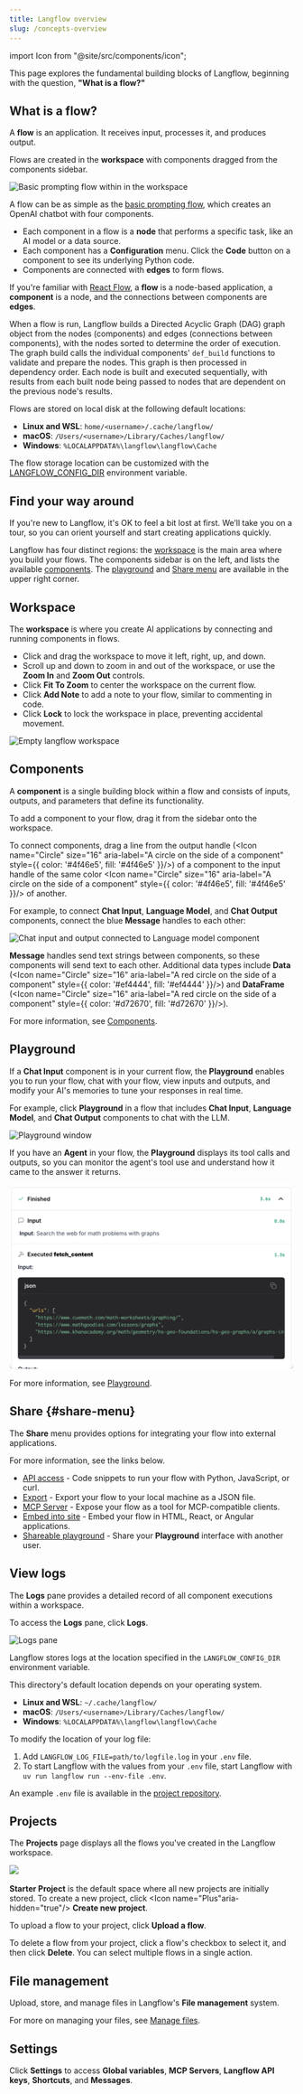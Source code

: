```yaml
---
title: Langflow overview
slug: /concepts-overview
---
```


import Icon from "@site/src/components/icon";

This page explores the fundamental building blocks of Langflow, beginning with the question, **"What is a flow?"**

## What is a flow?

A **flow** is an application. It receives input, processes it, and produces output.

Flows are created in the **workspace** with components dragged from the components sidebar.

![Basic prompting flow within in the workspace](/img/workspace-basic-prompting.png)

A flow can be as simple as the [basic prompting flow](/get-started-quickstart), which creates an OpenAI chatbot with four components.

- Each component in a flow is a **node** that performs a specific task, like an AI model or a data source.
- Each component has a **Configuration** menu. Click the <Icon name="Code" aria-hidden="true"/> **Code** button on a component to see its underlying Python code.
- Components are connected with **edges** to form flows.

If you're familiar with [React Flow](https://reactflow.dev/learn), a **flow** is a node-based application, a **component** is a node, and the connections between components are **edges**.

When a flow is run, Langflow builds a Directed Acyclic Graph (DAG) graph object from the nodes (components) and edges (connections between components), with the nodes sorted to determine the order of execution. The graph build calls the individual components' `def_build` functions to validate and prepare the nodes. This graph is then processed in dependency order. Each node is built and executed sequentially, with results from each built node being passed to nodes that are dependent on the previous node's results.

Flows are stored on local disk at the following default locations:

- **Linux and WSL**: `home/<username>/.cache/langflow/`
- **macOS**: `/Users/<username>/Library/Caches/langflow/`
- **Windows**: `%LOCALAPPDATA%\langflow\langflow\Cache`

The flow storage location can be customized with the [LANGFLOW_CONFIG_DIR](/environment-variables#LANGFLOW_CONFIG_DIR) environment variable.

## Find your way around

If you're new to Langflow, it's OK to feel a bit lost at first. We’ll take you on a tour, so you can orient yourself and start creating applications quickly.

Langflow has four distinct regions: the [workspace](#workspace) is the main area where you build your flows. The components sidebar is on the left, and lists the available [components](#components). The [playground](#playground) and [Share menu](#share-menu) are available in the upper right corner.

## Workspace

The **workspace** is where you create AI applications by connecting and running components in flows.

- Click and drag the workspace to move it left, right, up, and down.
- Scroll up and down to zoom in and out of the workspace, or use the <Icon name="ZoomIn" aria-hidden="true"/> **Zoom In** and <Icon name="ZoomOut" aria-hidden="true"/> **Zoom Out** controls.
- Click <Icon name="Maximize" aria-hidden="true"/> **Fit To Zoom** to center the workspace on the current flow.
- Click <Icon name="StickyNote" aria-hidden="true"/> **Add Note** to add a note to your flow, similar to commenting in code.
- Click <Icon name="LockOpen" aria-hidden="true"/> **Lock** to lock the workspace in place, preventing accidental movement.

![Empty langflow workspace](/img/workspace.png)

## Components

A **component** is a single building block within a flow and consists of inputs, outputs, and parameters that define its functionality.

To add a component to your flow, drag it from the sidebar onto the workspace.

To connect components, drag a line from the output handle (<Icon name="Circle" size="16" aria-label="A circle on the side of a component" style={{ color: '#4f46e5', fill: '#4f46e5' }}/>) of a component to the input handle of the same color <Icon name="Circle" size="16" aria-label="A circle on the side of a component" style={{ color: '#4f46e5', fill: '#4f46e5' }}/> of another.

For example, to connect **Chat Input**, **Language Model**, and **Chat Output** components, connect the blue **Message** handles to each other:

![Chat input and output connected to Language model component](/img/connect-component.png)

**Message** handles send text strings between components, so these components will send text to each other.
Additional data types include **Data** (<Icon name="Circle" size="16" aria-label="A red circle on the side of a component" style={{ color: '#ef4444', fill: '#ef4444' }}/>) and **DataFrame** (<Icon name="Circle" size="16" aria-label="A red circle on the side of a component" style={{ color: '#d72670', fill: '#d72670' }}/>).

For more information, see [Components](/concepts-components).

## Playground

If a **Chat Input** component is in your current flow, the **Playground** enables you to run your flow, chat with your flow, view inputs and outputs, and modify your AI's memories to tune your responses in real time.

For example, click **Playground** in a flow that includes **Chat Input**, **Language Model**, and **Chat Output** components to chat with the LLM.

![Playground window](/img/playground.png)

If you have an **Agent** in your flow, the **Playground** displays its tool calls and outputs, so you can monitor the agent's tool use and understand how it came to the answer it returns.

![Playground window with agent response](/img/playground-with-agent.png)

For more information, see [Playground](/concepts-playground).

## Share {#share-menu}

The **Share** menu provides options for integrating your flow into external applications.

For more information, see the links below.

* [API access](#concepts-publish#api-pane) - Code snippets to run your flow with Python, JavaScript, or curl.
* [Export](/flows#export) - Export your flow to your local machine as a JSON file.
* [MCP Server](/mcp-server) - Expose your flow as a tool for MCP-compatible clients.
* [Embed into site](/embedded-chat-widget) - Embed your flow in HTML, React, or Angular applications.
* [Shareable playground](/concepts-publish#shareable-playground) - Share your **Playground** interface with another user.

## View logs

The **Logs** pane provides a detailed record of all component executions within a workspace.

To access the **Logs** pane, click **Logs**.

![Logs pane](/img/logs.png)

Langflow stores logs at the location specified in the `LANGFLOW_CONFIG_DIR` environment variable.

This directory's default location depends on your operating system.

- **Linux and WSL**: `~/.cache/langflow/`
- **macOS**: `/Users/<username>/Library/Caches/langflow/`
- **Windows**: `%LOCALAPPDATA%\langflow\langflow\Cache`

To modify the location of your log file:

1. Add `LANGFLOW_LOG_FILE=path/to/logfile.log` in your `.env` file.
2. To start Langflow with the values from your `.env` file, start Langflow with `uv run langflow run --env-file .env`.

An example `.env` file is available in the [project repository](https://github.com/langflow-ai/langflow/blob/main/.env.example).

## Projects

The **Projects** page displays all the flows you've created in the Langflow workspace.

![](/img/my-projects.png)

**Starter Project** is the default space where all new projects are initially stored.
To create a new project, click <Icon name="Plus"aria-hidden="true"/> **Create new project**.

To upload a flow to your project, click <Icon name="Upload" aria-hidden="true"/> **Upload a flow**.

To delete a flow from your project, click a flow's checkbox to select it, and then click <Icon name="Trash2" aria-hidden="true"/> **Delete**.
You can select multiple flows in a single action.

## File management

Upload, store, and manage files in Langflow's **File management** system.

For more on managing your files, see [Manage files](/concepts-file-management).

## Settings

Click <Icon name="Settings" aria-hidden="true"/> **Settings** to access **Global variables**, **MCP Servers**, **Langflow API keys**, **Shortcuts**, and **Messages**.
